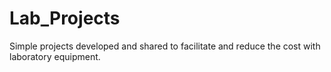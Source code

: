 # Lab_Projects
Simple projects developed and shared to facilitate and reduce the cost with laboratory equipment.
